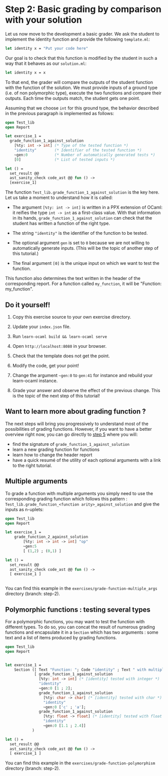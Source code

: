 # Step 2: Basic grading by comparison with your solution

Let us now move to the development a basic grader. We ask the student
to implement the identity function and provide the following `template.ml`:
```ocaml
let identity x = "Put your code here"
```

Our goal is to check that this function is modified by the student
in such a way that it behaves as our `solution.ml`:
```ocaml
let identity x = x
```

To that end, the grader will compare the outputs of the student
function with the function of the solution. We must provide inputs
of a ground type (i.e. of non polymorphic type), execute the two
functions and compare their outputs. Each time the outputs match,
the student gets one point.

Assuming that we choose `int` for this ground type, the behavior described
in the previous paragraph is implemented as follows:
```ocaml
open Test_lib
open Report

let exercise_1 =
  grade_function_1_against_solution
    [%ty: int -> int] (* Type of the tested function *)
    "identity"        (* Identifier of the tested function *)
    ~gen:0            (* Number of automatically generated tests *)
    [0]               (* List of tested inputs *)

let () =
  set_result @@
  ast_sanity_check code_ast @@ fun () ->
  [exercise_1]
```

The function `Test_lib.grade_function_1_against_solution` is the key
here. Let us take a moment to understand how it is called:

- The argument `[%ty: int -> int]` is written in a PPX extension of
  OCaml: it reifies the type `int -> int` as a first-class value. With
  that information in its hands, `grade_function_1_against_solution`
  can check that the student has written a function of the right type.

- The string `"identity"` is the identifier of the function to be tested.

- The optional argument `gen` is set to `0` because we are not willing to
  automatically generate inputs. (This will be the topic of another step
  of this tutorial.)

- The final argument `[0]` is the unique input on which we want to test
  the function.

This function also determines the text written in the header of the
corresponding report. For a function called `my_function`, it will be
"Function: my_function". 

## Do it yourself!

1. Copy this exercise source to your own exercise directory.

2. Update your `index.json` file.

3. Run `learn-ocaml build && learn-ocaml serve`

4. Open `http://localhost:8080` in your browser.

5. Check that the template does not get the point.

6. Modify the code, get your point!

7. Change the argument `~gen:0` to `gen:41` for instance and
   rebuild your learn-ocaml instance.

8. Grade your answer and observe the effect of the previous
   change. This is the topic of the next step of this tutorial!
   

## Want to learn more about grading function ?
The next steps will bring you progressively to understand most of the
possibilities of grading functions. However, if you want to have a better
overview right now, you can go directly to [step
5](../tutorials/step-5)
where you will:
* find the signature of `grade_function_1_against_solution`
* learn a new grading function for functions
* learn how to change the header report
* have a quick resumé of the utility of each optional arguments with a
link to the right tutorial.

## Multiple arguments 
To grade a function with multiple arguments you simply need to use the
corresponding grading function which follows this pattern :
`Test_lib.grade_function_<function arity>_against_solution` and give
the inputs as n-uplets: 

```ocaml
open Test_lib
open Report

let exercise_1 =
	grade_function_2_against_solution
		[%ty: int -> int -> int] "op"
		~gen:5 
		[ (1,2) ; (0,1) ]

let () =
  set_result @@
  ast_sanity_check code_ast @@ fun () ->
  [ exercise_1 ]
	
```


You can find this example in the
`exercises/grade-function-multiple_args` directory (branch: step-2).


## Polymorphic functions : testing several types
For a polymorphic functions, you may want to test the function with
different types. To do so, you can concat the result of numerous grading
functions and encapsulate it in a `Section` which has two arguments :
some text and a list of items produced by grading functions.

```ocaml
open Test_lib
open Report


let exercise_1 =
    Section ([ Text "Function: "; Code "identity" ; Text " with multiple tested input types." ],
             [ grade_function_1_against_solution
               [%ty: int -> int] (* [identity] tested with integer *)
               "identity"
               ~gen:0 [1 ; 2];
               grade_function_1_against_solution
                 [%ty: char -> char] (* [identity] tested with char *)
                 "identity"
                 ~gen:0 ['c' ; 'a'];
               grade_function_1_against_solution
                 [%ty: float -> float] (* [identity] tested with float *)
                 "identity"
                 ~gen:0 [1.1 ; 2.4]]
            )

let () =
  set_result @@
  ast_sanity_check code_ast @@ fun () ->
  [ exercise_1 ]
```

You can find this example in the
`exercises/grade-function-polymorphism` directory (branch: step-2).
